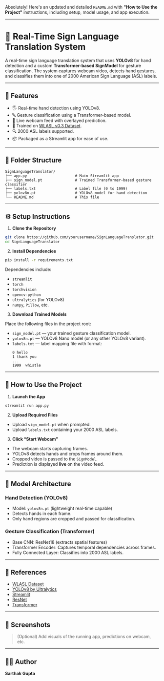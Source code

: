 Absolutely! Here's an updated and detailed `README.md` with **"How to Use the Project"** instructions, including setup, model usage, and app execution.

---

# 🧠 Real-Time Sign Language Translation System

A real-time sign language translation system that uses **YOLOv8** for hand detection and a custom **Transformer-based SignModel** for gesture classification. The system captures webcam video, detects hand gestures, and classifies them into one of 2000 American Sign Language (ASL) labels.

---

## 🚀 Features

- 🖐️ Real-time hand detection using YOLOv8.
- 🔤 Gesture classification using a Transformer-based model.
- 🎥 Live webcam feed with overlayed prediction.
- 🧠 Trained on [WLASL v0.3 Dataset](https://github.com/dxli94/WLASL).
- 🔍 2000 ASL labels supported.
- 📦 Packaged as a Streamlit app for ease of use.

---

## 📂 Folder Structure

```
SignLanguageTranslator/
├── app.py                      # Main Streamlit app
├── sign_model.pt               # Trained Transformer-based gesture classifier
├── labels.txt                  # Label file (0 to 1999)
├── yolov8n.pt                  # YOLOv8 model for hand detection
└── README.md                   # This file
```

---

## ⚙️ Setup Instructions

1. **Clone the Repository**

```bash
git clone https://github.com/yourusername/SignLanguageTranslator.git
cd SignLanguageTranslator
```

2. **Install Dependencies**

```bash
pip install -r requirements.txt
```

Dependencies include:

- `streamlit`
- `torch`
- `torchvision`
- `opencv-python`
- `ultralytics` (for YOLOv8)
- `numpy`, `Pillow`, etc.

3. **Download Trained Models**

Place the following files in the project root:

- `sign_model.pt` — your trained gesture classification model.
- `yolov8n.pt` — YOLOv8 Nano model (or any other YOLOv8 variant).
- `labels.txt` — label mapping file with format:
  ```
  0	hello
  1	thank you
  ...
  1999	whistle
  ```

---

## 🧪 How to Use the Project

1. **Launch the App**

```bash
streamlit run app.py
```

2. **Upload Required Files**

- Upload `sign_model.pt` when prompted.
- Upload `labels.txt` containing your 2000 ASL labels.

3. **Click “Start Webcam”**

- The webcam starts capturing frames.
- YOLOv8 detects hands and crops frames around them.
- Cropped video is passed to the `SignModel`.
- Prediction is displayed **live** on the video feed.

---

## 🧠 Model Architecture

### Hand Detection (YOLOv8)

- Model: `yolov8n.pt` (lightweight real-time capable)
- Detects hands in each frame.
- Only hand regions are cropped and passed for classification.

### Gesture Classification (Transformer)

- Base CNN: ResNet18 (extracts spatial features)
- Transformer Encoder: Captures temporal dependencies across frames.
- Fully Connected Layer: Classifies into 2000 ASL labels.

---

## 🧾 References

- [WLASL Dataset](https://github.com/dxli94/WLASL)
- [YOLOv8 by Ultralytics](https://github.com/ultralytics/ultralytics)
- [Streamlit](https://streamlit.io/)
- [ResNet](https://arxiv.org/abs/1512.03385)
- [Transformer](https://arxiv.org/abs/1706.03762)

---

## 📸 Screenshots

> (Optional) Add visuals of the running app, predictions on webcam, etc.

---

## 👨‍💻 Author

**Sarthak Gupta**

